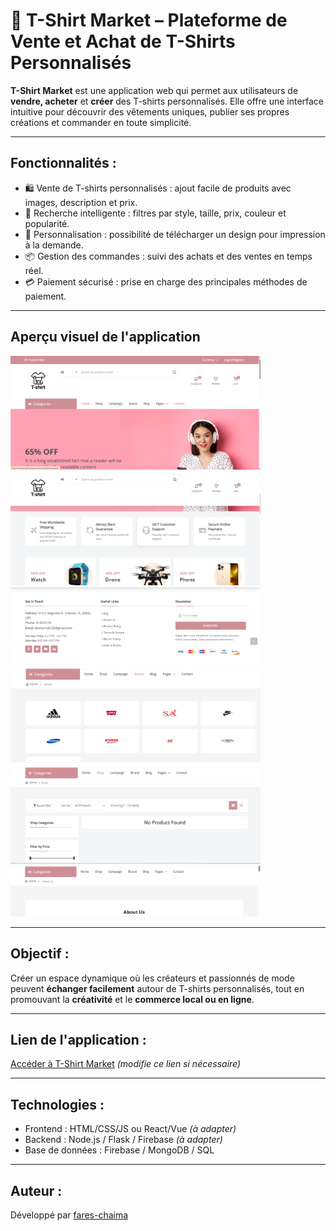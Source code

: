 # 👕 T-Shirt Market – Plateforme de Vente et Achat de T-Shirts Personnalisés

**T-Shirt Market** est une application web qui permet aux utilisateurs de **vendre, acheter** et **créer** des T-shirts personnalisés. Elle offre une interface intuitive pour découvrir des vêtements uniques, publier ses propres créations et commander en toute simplicité.

---

## Fonctionnalités :

- 🛍️ Vente de T-shirts personnalisés : ajout facile de produits avec images, description et prix.
- 🔎 Recherche intelligente : filtres par style, taille, prix, couleur et popularité.
- 🎨 Personnalisation : possibilité de télécharger un design pour impression à la demande.
- 📦 Gestion des commandes : suivi des achats et des ventes en temps réel.
- 💳 Paiement sécurisé : prise en charge des principales méthodes de paiement.

---

## Aperçu visuel de l'application

<img src="images/a.png" alt="Capture 1" width="400"/>
<img src="images/b.png" alt="Capture 2" width="400"/>
<img src="images/c.png" alt="Capture 3" width="400"/>
<img src="images/d.png" alt="Capture 4" width="400"/>
<img src="images/e.png" alt="Capture 5" width="400"/>
<img src="images/f.png" alt="Capture 6" width="400"/>

---

## Objectif :
Créer un espace dynamique où les créateurs et passionnés de mode peuvent **échanger facilement** autour de T-shirts personnalisés, tout en promouvant la **créativité** et le **commerce local ou en ligne**.

---

## Lien de l'application :
[Accéder à T-Shirt Market](https://www.fennecpannel.com/fares/) *(modifie ce lien si nécessaire)*

---

## Technologies :
- Frontend : HTML/CSS/JS ou React/Vue *(à adapter)*
- Backend : Node.js / Flask / Firebase *(à adapter)*
- Base de données : Firebase / MongoDB / SQL

---

## Auteur :
Développé par [fares-chaima](https://github.com/fares-chaima)
